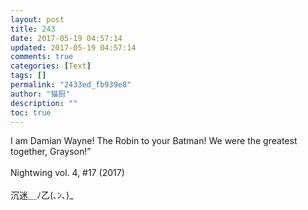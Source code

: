 ```yaml
---
layout: post
title: 243
date: 2017-05-19 04:57:14
updated: 2017-05-19 04:57:14
comments: true
categories: [Text]
tags: []
permalink: "2433ed_fb939e8"
author: "猫厨"
description: ""
toc: true
---
```


<p>I am Damian Wayne! The Robin to your Batman! We were the greatest together, Grayson!”<br /><br />Nightwing vol. 4, #17 (2017)<br /><br />沉迷＿ﾉ乙(､ﾝ､)_</p>